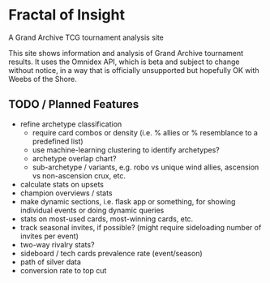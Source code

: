# Fractal of Insight
A Grand Archive TCG tournament analysis site

This site shows information and analysis of Grand Archive tournament results. It uses the Omnidex API, which is beta and subject to change without notice, in a way that is officially unsupported but hopefully OK with Weebs of the Shore.

## TODO / Planned Features

- refine archetype classification
    - require card combos or density (i.e. % allies or % resemblance to a predefined list)
    - use machine-learning clustering to identify archetypes?
    - archetype overlap chart?
    - sub-archetype / variants, e.g. robo vs unique wind allies, ascension vs non-ascension crux, etc.
- calculate stats on upsets
- champion overviews / stats
- make dynamic sections, i.e. flask app or something, for showing individual events or doing dynamic queries
- stats on most-used cards, most-winning cards, etc.
- track seasonal invites, if possible? (might require sideloading number of invites per event)
- two-way rivalry stats?
- sideboard / tech cards prevalence rate (event/season)
- path of silver data
- conversion rate to top cut
